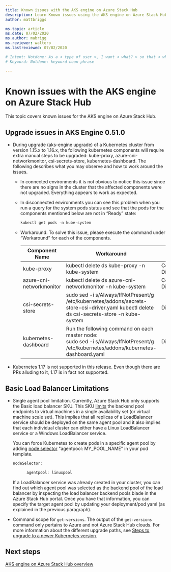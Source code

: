 ```yaml
---
title: Known issues with the AKS engine on Azure Stack Hub 
description: Learn Known issues using the AKS engine on Azure Stack Hub. 
author: mattbriggs

ms.topic: article
ms.date: 07/02/2020
ms.author: mabrigg
ms.reviewer: waltero
ms.lastreviewed: 07/02/2020

# Intent: Notdone: As a < type of user >, I want < what? > so that < why? >
# Keyword: Notdone: keyword noun phrase

---
```



# Known issues with the AKS engine on Azure Stack Hub

This topic covers known issues for the AKS engine on Azure Stack Hub.

## Upgrade issues in AKS Engine 0.51.0

* During upgrade (aks-engine upgrade) of a Kubernetes cluster from version 1.15.x to 1.16.x, the following kubernetes components will require extra manual steps to be upgraded: kube-proxy, azure-cni-networkmonitor, csi-secrets-store, kubernetes-dashboard. The following describes what you may observe and how to work around the issues.

  * In connected environments it is not obvious to notice this issue since there are no signs in the cluster that the affected components were not upgraded. Everything appears to work as expected.
  * In disconnected environments you can see this problem when you run a query for the system pods status and see that the pods for the components mentioned below are not in “Ready” state:

    ```PowerShell
    kubectl get pods -n kube-system
    ```

  * Workaround. To solve this issue, please execute the command under “Workaround” for each of the components.

    |Component Name	|Workaround	|Affected Scenarios|
    |---------------|-----------|------------------|
    |kube-proxy	    | kubectl delete ds kube-proxy -n kube-system	|Connected, Disconnected |
    |azure-cni-networkmonitor	| kubectl delete ds azure-cni-networkmonitor -n kube-system	| Connected, Disconnected |
    |csi-secrets-store	|sudo sed -i s/Always/IfNotPresent/g /etc/kubernetes/addons/secrets-store-csi-driver.yaml kubectl delete ds csi-secrets-store -n kube-system | Disconnected |
    |kubernetes-dashboard |Run the following command on each master node:<br>sudo sed -i s/Always/IfNotPresent/g /etc/kubernetes/addons/kubernetes-dashboard.yaml |Disconnected |

* Kubernetes 1.17 is not supported in this release. Even though there are PRs alluding to it, 1.17 is in fact not supported.

## Basic Load Balancer Limitations

* Single agent pool limitation. Currently, Azure Stack Hub only supports the Basic load balancer SKU. This SKU [limits](https://docs.microsoft.com/azure/load-balancer/concepts-limitations#skus) the backend pool endpoints to virtual machines in a single availability set (or virtual machine scale set). This implies that all replicas of a LoadBalancer service should be deployed on the same agent pool and it also implies that each individual cluster can either have a Linux LoadBalancer service or a Windows LoadBalancer service.

  You can force Kubernetes to create pods in a specific agent pool by adding [node selector](https://kubernetes.io/docs/concepts/configuration/assign-pod-node/) "agentpool: MY_POOL_NAME" in your pod template.

  ```powershell
  nodeSelector:

        agentpool: linuxpool
  ```
  
  If a LoadBalancer service was already created in your cluster, you can find out which agent pool was selected as the backend pool of the load balancer by inspecting the load balancer backend pools blade in the Azure Stack Hub portal. Once you have that information, you can specify the target agent pool by updating your deployment/pod yaml (as explained in the previous paragraph).

* Command scope for `get-versions`. The output of the `get-versions` command only pertains to Azure and not Azure Stack Hub clouds. For more information about the different upgrade paths, see [Steps to upgrade to a newer Kubernetes version](azure-stack-kubernetes-aks-engine-upgrade.md#steps-to-upgrade-to-a-newer-kubernetes-version).

## Next steps 

[AKS engine on Azure Stack Hub overview](azure-stack-kubernetes-aks-engine-overview.md)
